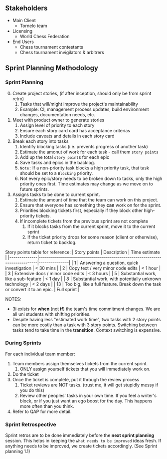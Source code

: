 ## Stakeholders
- Main Client
  - Tornelo team
- Licensing
  - World Chess Federation
- End Users
  - Chess tournament contestants
  - Chess tournament invigilators & arbitrers

## Sprint Planning Methodology

### Sprint Planning
0. Create project stories, (if after inception, should only be from sprint retro)
    1. Tasks that will/might improve the project's maintainability
    2. Example: CI, management process updates, build environment changes, documentation needs, etc.
2. Meet with product owner to generate stories
    1. Assign level of priority to each story
    2. Ensure each story card card has acceptance criterias
    3. Include caveats and details in each story card
3. Break each story into tasks
    1. Identify blocking tasks (i.e. prevents progress of another task)
    2. Estimate the amonut of work for each task - call them `story points`
    3. Add up the total `story point`s for each epic
    4. Save tasks and epics in the backlog.
    5. `Note:` If a non-priority task blocks a high priority task, that task should be set to a `Blocking` priority.
    6. Not every epic/story needs to be broken down to tasks, only the high priority ones first. Time estimates may change as we move on to future sprints.
4. Assigns tasks to be done to current sprint.
    1. Estimate the amount of time that the team can work on this project.
    2. Ensure that everyone has something they **can** work on for the sprint.
    3. Priorities blocking tickets first, especially if they block other high-priority tickets.
    4. If incomplete tickets from the previous sprint are not complete
        1. If it blocks tasks from the current sprint, move it to the current sprint
        2. If the ticket priority drops for some reason (client or otherwise), return ticket to backlog.

Story points table for reference:
| Story points | Description                                                                 | Time estimate |
|--------------|-----------------------------------------------------------------------------|---------------|
| 1            | Answering a question, quick investigation                                   | < 30 mins     |
| 2            | Copy text / very minor code edits                                           | < 1 hour      |
| 3            | Extensive docs / minor code edits                                           | < 3 hours     |
| 5            | Substantial work, like a sub-feature                                        | < 1 day       |
| 8            | Substantial work, with potentially unknown technology                       | < 2 days      |
| 13           | Too big, like a full feature. Break down the task or convert it to an epic. | Full sprint   |


NOTES:
* 3i exists for **when** (not **if**) the team's time commitment changes. We are all uni students with shifting priorities.
* Despite having less "estimated work time", two tasks with 2 story points can be more costly than a task with 3 story points. Switching between tasks tend to take time in the **transition**. Context switching is expensive.

### During Sprints

For each individual team member:
1. Team members assign themselves tickets from the current sprint.
    1. ONLY assign yourself tickets that you will immediately work on.
2. Do the ticket
3. Once the ticket is complete, put it through the review process
    1. Ticket reviews are NOT tasks. (trust me, it will get stupidly messy if you do this)
    2. Review other peoples' tasks in your own time. If you feel a writer's block, or if you just want an ego boost for the day. This happens more often than you think.
4. Refer to QAP for more detail.

### Sprint Retrospective

Sprint retros are to be done immediately before the **next sprint planning** session. This helps in keeping the `what needs to be improved` ideas fresh. If anything needs to be improved, we create tickets accordingly. (See Sprint planning 1.1)

